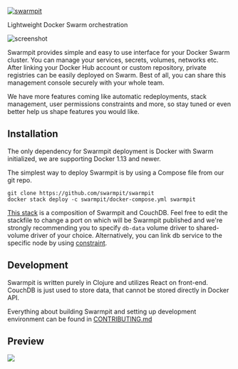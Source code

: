 [![swarmpit](http://swarmpit.io/img/logo-swarmpit.svg)](http://swarmpit.io)

Lightweight Docker Swarm orchestration

![screenshot](http://swarmpit.io/img/example.jpg)

Swarmpit provides simple and easy to use interface for your Docker Swarm cluster. You can manage your services, secrets, volumes, networks etc. After linking your Docker Hub account or custom repository, private registries can be easily deployed on Swarm. Best of all, you can share this management console securely with your whole team.

We have more features coming like automatic redeployments, stack management, user permissions constraints and more, so stay tuned or even better help us shape features you would like.

## Installation

The only dependency for Swarmpit deployment is Docker with Swarm initialized, we are supporting Docker 1.13 and newer.

The simplest way to deploy Swarmpit is by using a Compose file from our git repo.

```
git clone https://github.com/swarmpit/swarmpit
docker stack deploy -c swarmpit/docker-compose.yml swarmpit
```

[This stack](docker-compose.yml) is a composition of Swarmpit and CouchDB. Feel free to edit the stackfile to change a port on which will be Swarmpit published and we're strongly recommending you to specify `db-data` volume driver to shared-volume driver of your choice. Alternatively, you can link db service to the specific node by using [constraint](https://docs.docker.com/compose/compose-file/#placement).

## Development

Swarmpit is written purely in Clojure and utilizes React on front-end. CouchDB is just used to store data, that cannot be stored directly in Docker API.

Everything about building Swarmpit and setting up development environment can be found in [CONTRIBUTING.md](CONTRIBUTING.md)

## Preview

<kbd>
  <img src="http://swarmpit.io/img/demo-screen-1.gif">
</kbd>
